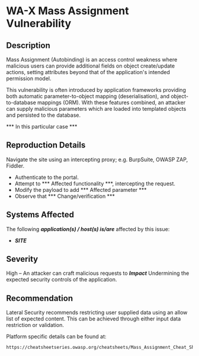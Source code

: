 WA-X Mass Assignment Vulnerability
=============

Description
-----------
Mass Assignment (Autobinding) is an access control weakness where malicious users can provide additional fields on object create/update actions, setting attributes beyond that of the application's intended permission model.

This vulnerability is often introduced by application frameworks providing both automatic parameter-to-object mapping (deserialisation), and object-to-database mappings (ORM). 
With these features combined, an attacker can supply malicious parameters which are loaded into templated objects and persisted to the database.


*** In this particular case ***


Reproduction Details
--------------------
Navigate the site using an intercepting proxy; e.g. BurpSuite, OWASP ZAP, Fiddler.
* Authenticate to the portal.
* Attempt to *** Affected functionality ***, intercepting the request.
* Modify the payload to add *** Affected parameter ***
* Observe that *** Change/verification ***


Systems Affected
----------------
The following ***application(s) / host(s) is/are*** affected by this issue:
  * ***SITE***

Severity
--------
High – An attacker can craft malicious requests to ***Impact***
Undermining the expected security controls of the application.


Recommendation
--------------
Lateral Security recommends restricting user supplied data using an allow list of expected content.
This can be achieved through either input data restriction or validation.

Platform specific details can be found at:
```
https://cheatsheetseries.owasp.org/cheatsheets/Mass_Assignment_Cheat_Sheet.html
```
